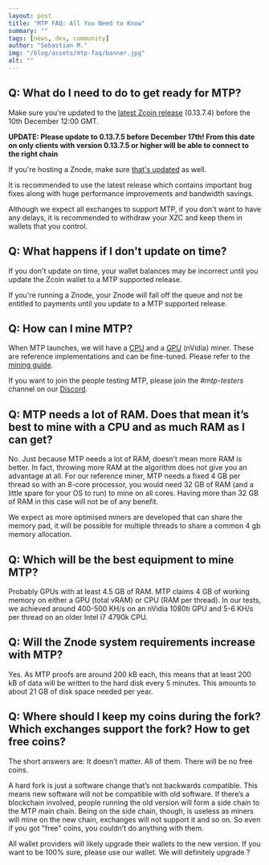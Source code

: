 ```yaml
---
layout: post
title: "MTP FAQ: All You Need to Know"
summary: ""
tags: [news, dev, community]
author: "Sebastian M."
img: "/blog/assets/mtp-faq/banner.jpg"
alt: ""
---
```


## Q: What do I need to do to get ready for MTP?

Make sure you're updated to the [latest Zcoin release](https://github.com/firoorg/firo/releases) (0.13.7.4) before the 10th December 12:00 GMT. 

**UPDATE: Please update to 0.13.7.5 before December 17th! From this date on only clients with version 0.13.7.5 or higher will be able to connect to the right chain** 

If you're hosting a Znode, make sure [that's updated](https://firo.org/guide/masternode-upgrade.html) as well. 

It is recommended to use the latest release which contains important bug fixes along with huge performance improvements and bandwidth savings. 

Although we expect all exchanges to support MTP, if you don't want to have any delays, it is recommended to withdraw your XZC and keep them in wallets that you control.

## Q: What happens if I don't update on time?

If you don't update on time, your wallet balances may be incorrect until you update the Zcoin wallet to a MTP supported release. 

If you're running a Znode, your Znode will fall off the queue and not be entitled to payments until you update to a MTP supported release.

## Q: How can I mine MTP?

When MTP launches, we will have a [CPU](https://github.com/firoorg/cpuminer) and a [GPU](https://github.com/firoorg/ccminer) (nVidia) miner. These are reference implementations and can be fine-tuned. Please refer to the [mining guide](http://zcoin.io/guide-on-how-to-mine-zcoin-xzc/). 

If you want to join the people testing MTP, please join the _#mtp-testers_ channel on our [Discord](https://discordapp.com/invite/4FjnQ2q).

## Q: MTP needs a lot of RAM. Does that mean it’s best to mine with a CPU and as much RAM as I can get?

No. Just because MTP needs a lot of RAM, doesn’t mean more RAM is better. In fact, throwing more RAM at the algorithm does not give you an advantage at all. For our reference miner, MTP needs a fixed 4 GB per thread so with an 8-core processor, you would need 32 GB of RAM (and a little spare for your OS to run) to mine on all cores. Having more than 32 GB of RAM in this case will not be of any benefit. 

We expect as more optimised miners are developed that can share the memory pad, it will be possible for multiple threads to share a common 4 gb memory allocation.

## Q: Which will be the best equipment to mine MTP?

Probably GPUs with at least 4.5 GB of RAM. MTP claims 4 GB of working memory on either a GPU (total vRAM) or CPU (RAM per thread). In our tests, we achieved around 400-500 KH/s on an nVidia 1080ti GPU and 5-6 KH/s per thread on an older Intel i7 4790k CPU.

## Q: Will the Znode system requirements increase with MTP?

Yes. As MTP proofs are around 200 kB each, this means that at least 200 kB of data will be written to the hard disk every 5 minutes. This amounts to about 21 GB of disk space needed per year.

## Q: Where should I keep my coins during the fork? Which exchanges support the fork? How to get free coins?

The short answers are: It doesn’t matter. All of them. There will be no free coins. 

A hard fork is just a software change that’s not backwards compatible. This means new software will not be compatible with old software. If there’s a blockchain involved, people running the old version will form a side chain to the MTP main chain. Being on the side chain, though, is useless as miners will mine on the new chain, exchanges will not support it and so on. So even if you got "free" coins, you couldn’t do anything with them. 

All wallet providers will likely upgrade their wallets to the new version. If you want to be 100% sure, please use our wallet. We will definitely upgrade ?